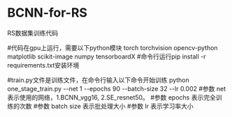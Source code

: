# BCNN-for-RS
RS数据集训练代码

#代码在gpu上运行，需要以下python模块
torch
torchvision
opencv-python
matplotlib
scikit-image
numpy
tensorboardX
#命令行运行pip install -r requirements.txt安装环境

#train.py文件是训练文件，在命令行输入以下命令开始训练
python one_stage_train.py --net 1 --epochs 90 --batch-size 32 --lr 0.002
#参数 net 表示使用的网络，1.BCNN_vgg16, 2.SE_resnet50。
#参数 epochs 表示完全训练的次数
#参数 batch size 表示批处理大小
#参数 lr 表示学习率大小
